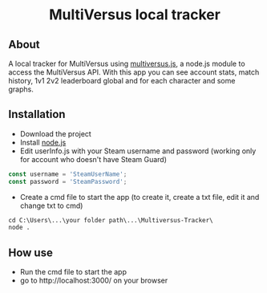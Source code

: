 <h1 align="center">
	MultiVersus local tracker
</h1>

## About

A local tracker for MultiVersus using [multiversus.js](https://github.com/ElijahPepe/multiversus.js), a node.js module to access the MultiVersus API.
With this app you can see account stats, match history, 1v1 2v2 leaderboard global and for each character and some graphs.

## Installation

- Download the project
- Install [node.js](https://nodejs.org/en/)
- Edit userInfo.js with your Steam username and password (working only for account who doesn't have Steam Guard)
```js
const username = 'SteamUserName';
const password = 'SteamPassword';
```
- Create a cmd file to start the app (to create it, create a txt file, edit it and change txt to cmd)
```txt
cd C:\Users\...\your folder path\...\Multiversus-Tracker\
node .
```

## How use

- Run the cmd file to start the app
- go to http://localhost:3000/ on your browser
